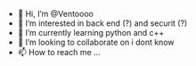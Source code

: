 - 👋 Hi, I’m @Ventoooo
- 👀 I’m interested in back end (?) and securit (?)
- 🌱 I’m currently learning python and c++
- 💞️ I’m looking to collaborate on i dont know
- 📫 How to reach me ...

<!---
Ventoooo/Ventoooo is a ✨ special ✨ repository because its `README.md` (this file) appears on your GitHub profile.
You can click the Preview link to take a look at your changes.
--->
